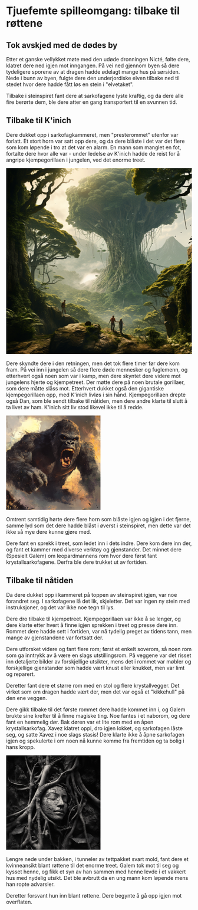 # Tjuefemte spilleomgang: tilbake til røttene

## Tok avskjed med de dødes by

Etter et ganske vellykket møte med den udøde dronningen Nicté, følte dere, klatret dere ned igjen mot inngangen. På vei ned gjennom byen så dere tydeligere sporene av at dragen hadde ødelagt mange hus på sørsiden. Nede i bunn av byen, fulgte dere den underjordiske elven tilbake ned til stedet hvor dere hadde fått løs en stein i "elvetaket".

Tilbake i steinspiret fant dere at sarkofagene lyste kraftig, og da dere alle fire berørte dem, ble dere atter en gang transportert til en svunnen tid.

## Tilbake til K'inich

Dere dukket opp i sarkofagkammeret, men "presterommet" utenfor var forlatt. Et stort horn var satt opp dere, og da dere blåste i det var det flere som kom løpende i tro at det var en alarm. En mann som manglet en fot, fortalte dere hvor alle var - under ledelse av K'inich hadde de reist for å angripe kjempegorillaen i jungelen, ved det enorme treet.

![alt text](images/tree_mini.png)

Dere skyndte dere i den retningen, men det tok flere timer før dere kom fram. På vei inn i jungelen så dere flere døde mennesker og fuglemenn, og etterhvert også noen som var i kamp, men dere skyntet dere videre mot jungelens hjerte og kjempetreet. Der møtte dere på noen brutale gorillaer, som dere måtte slåss mot. Etterhvert dukket også den gigantiske kjempegorillaen opp, med K'inich livløs i sin hånd. Kjempegorillaen drepte også Dan, som ble sendt tilbake til nåtiden, men dere andre klarte til slutt å ta livet av ham. K'inich sitt liv stod likevel ikke til å redde.

![alt text](images/gorilla.png)

Omtrent samtidig hørte dere flere horn som blåste igjen og igjen i det fjerne, samme lyd som det dere hadde blåst i øverst i steinspiret, men dette var det ikke så mye dere kunne gjøre med.

Dere fant en sprekk i treet, som ledet inn i dets indre. Dere kom dere inn der, og fant et kammer med diverse verktøy og gjenstander. Det minnet dere (Spesielt Galem) om leopardmannens rom hvor dere først fant krystallsarkofagene. Derfra ble dere trukket ut av fortiden.

## Tilbake til nåtiden

Da dere dukket opp i kammeret på toppen av steinspiret igjen, var noe forandret seg. I sarkofagene lå det lik, skjeletter. Det var ingen ny stein med instruksjoner, og det var ikke noe tegn til lys.

Dere dro tilbake til kjempetreet. Kjempegorillaen var ikke å se lenger, og dere klarte etter hvert å finne igjen sprekken i treet og presse dere inn. Rommet dere hadde sett i fortiden, var nå tydelig preget av tidens tann, men mange av gjenstandene var fortsatt der.

Dere utforsket videre og fant flere rom; først et enkelt soverom, så noen rom som ga inntrykk av å være en slags utstillingsrom. På veggene var det risset inn detaljerte bilder av forskjellige utsikter, mens det i rommet var møbler og forskjellige gjenstander som hadde vært knust eller knukket, men var limt og reparert.

 Deretter fant dere et større rom med en stol og flere krystallvegger. Det virket som om dragen hadde vært der, men det var også et "kikkehull" på den ene veggen.

Dere gikk tilbake til det første rommet dere hadde kommet inn i, og Galem brukte sine krefter til å finne magiske ting. Noe fantes i et naborom, og dere fant en hemmelig dør. Bak døren var et lite rom med en åpen krystallsarkofag. Xavez klatret oppi, dro igjen lokket, og sarkofagen låste seg, og satte Xavez i noe slags stasis! Dere klarte ikke å åpne sarkofagen igjen og spekulerte i om noen nå kunne komme fra fremtiden og ta bolig i hans kropp.

![alt text](images/soilspirit.png)

Lengre nede under bakken, i tunneler av tettpakket svart mold, fant dere et kvinneansikt blant røttene til det enorme treet. Galem tok mot til seg og kysset henne, og fikk et syn av han sammen med henne levde i et vakkert hus med nydelig utsikt. Det ble avbrutt da en ung mann kom løpende mens han ropte advarsler.

Deretter forsvant hun inn blant røttene. Dere begynte å gå opp igjen mot overflaten.
